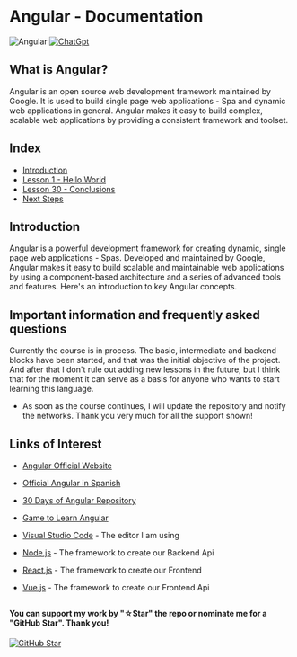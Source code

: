 # Angular - Documentation

![Angular](https://img.shields.io/badge/angular-%23DD0031.svg?style=for-the-badge&logo=angular&logoColor=white)
[![ChatGpt](https://img.shields.io/badge/ChatGPT-GPT--4-7CF178?style=for-the-badge&logo=openai&logoColor=white&labelColor=101010)](https://platform.openai.com)

## What is Angular?

Angular is an open source web development framework maintained by Google. It is used to build single page web applications - Spa and dynamic web applications in general. Angular makes it easy to build complex, scalable web applications by providing a consistent framework and toolset.

## Index

* [Introduction](Introduction)
* [Lesson 1 - Hello World](Hello-World)
* [Lesson 30 - Conclusions](Conclusions)
* [Next Steps](Next-Steps)

## Introduction

Angular is a powerful development framework for creating dynamic, single page web applications - Spas. Developed and maintained by Google, Angular makes it easy to build scalable and maintainable web applications by using a component-based architecture and a series of advanced tools and features. Here's an introduction to key Angular concepts.

## Important information and frequently asked questions

Currently the course is in process. The basic, intermediate and backend blocks have been started, and that was the initial objective of the project. And after that I don't rule out adding new lessons in the future, but I think that for the moment it can serve as a basis for anyone who wants to start learning this language.

* As soon as the course continues, I will update the repository and notify the networks.
Thank you very much for all the support shown!

## Links of Interest

* [Angular Official Website](https://angular.dev/)

* [Official Angular in Spanish](https://angular.io/)

* [30 Days of Angular Repository](https://github.com/angular/angular)

* [Game to Learn Angular](https://www.freecodecamp.org/espanol/news/angular-en-20-minutos/)

* [Visual Studio Code](https://code.visualstudio.com/) - The editor I am using

* [Node.js](https://nodejs.org/en) - The framework to create our Backend Api

* [React.js](https://es.react.dev/) - The framework to create our Frontend

* [Vue.js](https://vuejs.org/) - The framework to create our Frontend Api

##

#### You can support my work by "☆Star" the repo or nominate me for a "GitHub Star". Thank you!

[![GitHub Star](https://img.shields.io/badge/GitHub-Nominar_a_star-yellow?style=for-the-badge&logo=github&logoColor=white&labelColor=101010)](https://stars.github.com/nominate/)
